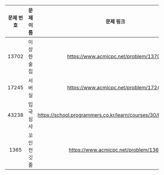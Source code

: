 | 문제 번호  | 문제 이름                |                              문제 링크                              |
|:------:|----------------------|:---------------------------------------------------------------:|
| 13702 | 이상한 술집 | https://www.acmicpc.net/problem/13702 |
| 17245 | 서버실 | https://www.acmicpc.net/problem/17245 |
| 43238 | 입국심사 | https://school.programmers.co.kr/learn/courses/30/lessons/43238 |
| 1365 | 꼬인 전깃줄  | https://www.acmicpc.net/problem/1365 |